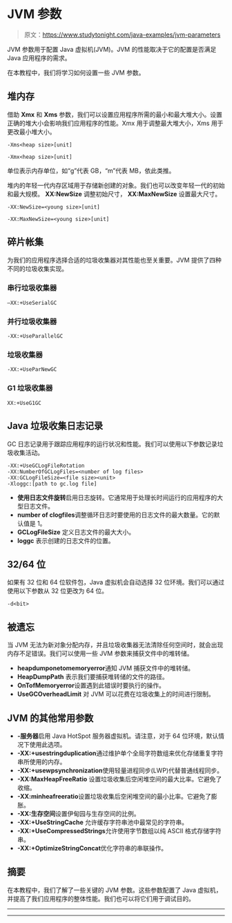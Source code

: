 # JVM 参数

> 原文：<https://www.studytonight.com/java-examples/jvm-parameters>

JVM 参数用于配置 Java 虚拟机(JVM)。JVM 的性能取决于它的配置是否满足 Java 应用程序的需求。

在本教程中，我们将学习如何设置一些 JVM 参数。

## 堆内存

借助 **Xmx** 和 **Xms** 参数，我们可以设置应用程序所需的最小和最大堆大小。设置正确的堆大小会影响我们应用程序的性能。Xmx 用于调整最大堆大小，Xms 用于更改最小堆大小。

```
-Xms<heap size>[unit]
```

```
-Xmx<heap size>[unit]
```

单位表示内存单位，如“g”代表 GB，“m”代表 MB，依此类推。

堆内的年轻一代内存区域用于存储新创建的对象。我们也可以改变年轻一代的初始和最大规模。 **XX:NewSize** 调整初始尺寸， **XX:MaxNewSize** 设置最大尺寸。

```
-XX:NewSize=<young size>[unit]
```

```
-XX:MaxNewSize=<young size>[unit]
```

## 碎片帐集

为我们的应用程序选择合适的垃圾收集器对其性能也至关重要。JVM 提供了四种不同的垃圾收集实现。

### 串行垃圾收集器

```
–XX:+UseSerialGC
```

### 并行垃圾收集器

```
-XX:+UseParallelGC
```

### 垃圾收集器

```
-XX:+UseParNewGC
```

### G1 垃圾收集器

```
XX:+UseG1GC
```

## Java 垃圾收集日志记录

GC 日志记录用于跟踪应用程序的运行状况和性能。我们可以使用以下参数记录垃圾收集活动。

```
-XX:+UseGCLogFileRotation 
-XX:NumberOfGCLogFiles=<number of log files> 
-XX:GCLogFileSize=<file size><unit>
-Xloggc:[path to gc.log file]
```

*   **使用日志文件旋转**启用日志旋转。它通常用于处理长时间运行的应用程序的大型日志文件。
*   **number of clogfiles**调整循环日志时要使用的日志文件的最大数量。它的默认值是 1。
*   **GCLogFileSize** 定义日志文件的最大大小。
*   **loggc** 表示创建的日志文件的位置。

## 32/64 位

如果有 32 位和 64 位软件包，Java 虚拟机会自动选择 32 位环境。我们可以通过使用以下参数从 32 位更改为 64 位。

```
-d<bit>
```

## 被遗忘

当 JVM 无法为新对象分配内存，并且垃圾收集器无法清除任何空间时，就会出现内存不足错误。我们可以使用一些 JVM 参数来捕获文件中的堆转储。

*   **heapdumponetomemoryerror**通知 JVM 捕获文件中的堆转储。
*   **HeapDumpPath** 表示我们要捕获堆转储的文件的路径。
*   **OnTofMemoryerror**设置遇到此错误时要执行的操作。
*   **UseGCOverheadLimit** 对 JVM 可以花费在垃圾收集上的时间进行限制。

## JVM 的其他常用参数

*   **-服务器**启用 Java HotSpot 服务器虚拟机。请注意，对于 64 位环境，默认情况下使用此选项。
*   **-XX:+usestringduplication**通过维护单个全局字符数组来优化存储重复字符串所使用的内存。
*   **-XX:+usewpsynchronization**使用轻量进程同步(LWP)代替普通线程同步。
*   **-XX:MaxHeapFreeRatio** 设置垃圾收集后空闲堆空间的最大比率。它避免了收缩。
*   **-XX:minheafreeratio**设置垃圾收集后空闲堆空间的最小比率。它避免了膨胀。
*   **-XX:生存空间**设置伊甸园与生存空间的比例。
*   **-XX:+UseStringCache** 允许缓存字符串池中最常见的字符串。
*   **-XX:+UseCompressedStrings**允许使用字节数组以纯 ASCII 格式存储字符串。
*   **-XX:+OptimizeStringConcat**优化字符串的串联操作。

## 摘要

在本教程中，我们了解了一些关键的 JVM 参数。这些参数配置了 Java 虚拟机，并提高了我们应用程序的整体性能。我们也可以将它们用于调试目的。

* * *

* * *